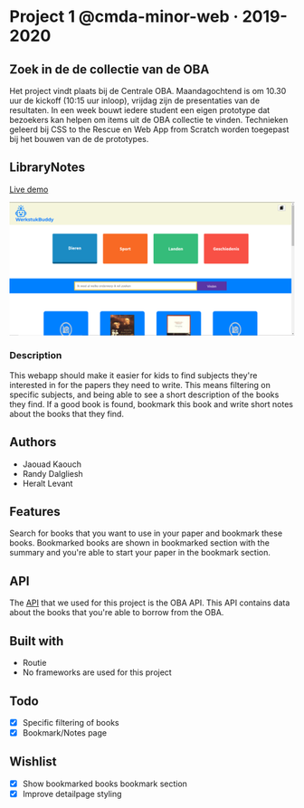 # Project 1 @cmda-minor-web · 2019-2020

## Zoek in de de collectie van de OBA

Het project vindt plaats bij de Centrale OBA. Maandagochtend is om 10.30 uur de kickoff (10:15 uur inloop), vrijdag zijn de presentaties van de resultaten. In een week bouwt iedere student een eigen prototype dat bezoekers kan helpen om items uit de OBA collectie te vinden. Technieken geleerd bij CSS to the Rescue en Web App from Scratch worden toegepast bij het bouwen van de de prototypes.

## LibraryNotes

[Live demo](https://heralt.github.io/project-1-1920/)

![LibraryNotes app](docs/img/app.png)

### Description

This webapp should make it easier for kids to find subjects they're interested in for the papers they need to write. This means filtering on specific subjects, and being able to see a short description of the books they find. If a good book is found, bookmark this book and write short notes about the books that they find.

## Authors
- Jaouad Kaouch 
- Randy Dalgliesh
- Heralt Levant

## Features
Search for books that you want to use in your paper and bookmark these books. Bookmarked books are shown in bookmarked section with the summary and you're able to start your paper in the bookmark section.

## API

The [API](https://zoeken.oba.nl/api/v1/) that we used for this project is the OBA API. This API contains data about the books that you're able to borrow from the OBA.

## Built with

- Routie 
- No frameworks are used for this project

## Todo

- [x] Specific filtering of books
- [x] Bookmark/Notes page

## Wishlist

- [x] Show bookmarked books bookmark section
- [x] Improve detailpage styling
